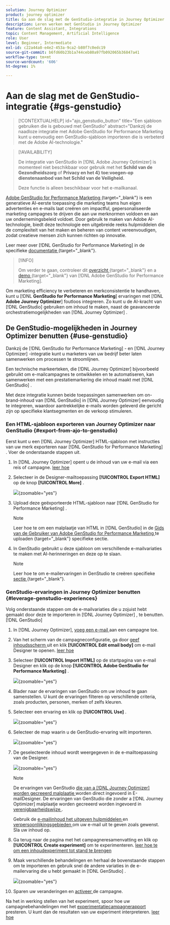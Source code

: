 ```yaml
---
solution: Journey Optimizer
product: journey optimizer
title: Ga aan de slag met de GenStudio-integratie in Journey Optimizer
description: Leren werken met GenStudio in Journey Optimizer
feature: Content Assistant, Integrations
topic: Content Management, Artificial Intelligence
role: User
level: Beginner, Intermediate
exl-id: c22a44a8-e4e2-453a-9ca2-b80f7c0edc19
source-git-commit: b6fd60b23b1a744ceb80a97fb092065b36847a41
workflow-type: tm+mt
source-wordcount: '606'
ht-degree: 1%

---
```


# Aan de slag met de GenStudio-integratie {#gs-genstudio}

>[!CONTEXTUALHELP]
>id="ajo_genstudio_button"
>title="Een sjabloon gebruiken die is gebouwd met GenStudio"
>abstract="Dankzij de naadloze integratie met Adobe GenStudio for Performance Marketing kunt u eenvoudig een GenStudio-sjabloon importeren die is verbeterd met de Adobe AI-technologie."

>[!AVAILABILITY]
>
>De integratie van GenStudio in [!DNL Adobe Journey Optimizer] is momenteel niet beschikbaar voor gebruik met het **Schild van de Gezondheidszorg** of **Privacy en het 4} toe:voegen-op dienstenaanbod van het Schild van de Veiligheid.**
>
>Deze functie is alleen beschikbaar voor het e-mailkanaal.

[ Adobe GenStudio for Performance Marketing ](https://business.adobe.com/products/genstudio-for-performance-marketing.html) {target="_blank"} is een generatieve AI-eerste toepassing die marketing teams hun eigen advertenties en e-mails laat creëren om impactful, gepersonaliseerde marketing campagnes te drijven die aan uw merknormen voldoen en aan uw ondernemingsbeleid voldoet. Door gebruik te maken van Adobe AI-technologie, biedt deze technologie een uitgebreide reeks hulpmiddelen die de complexiteit van het maken en beheren van content vereenvoudigen, zodat creatieve mensen zich kunnen richten op innovatie.

Leer meer over [!DNL GenStudio for Performance Marketing] in de specifieke [ documentatie ](https://experienceleague.adobe.com/en/docs/genstudio-for-performance-marketing/user-guide/home) {target="_blank"}.

>[!INFO]
>
>Om verder te gaan, controleer dit [ overzicht ](https://business.adobe.com/products/genstudio-for-performance-marketing.html#watch-overview) {target="_blank"} en a [ demo ](https://business.adobe.com/products/genstudio-for-performance-marketing.html#demo) {target="_blank"} van [!DNL Adobe GenStudio for Performance Marketing].

<!--To access the GenStudio integration in [!DNL Adobe Journey Optimizer] feature, users need to be granted the **xxx** permission. [Learn more](../administration/permissions.md)

>[!IMPORTANT]
>
>* Before starting using this capability, read out related [Guardrails and Limitations](#generative-guardrails).-->

Om marketing efficiency te verbeteren en merkconsistentie te handhaven, kunt u [!DNL **GenStudio for Performance Marketing**] ervaringen met [!DNL **Adobe Journey Optimizer**] foutloos integreren. Zo kunt u de AI-kracht van [!DNL GenStudio] gebruiken om inhoud te maken, naast de geavanceerde orchestratiemogelijkheden van [!DNL Journey Optimizer] .

<!--![](../rn/assets/do-not-localize/genstudio.gif)-->

<!--Guardrails and limitations {#genstudio-guardrails}

General guidelines for using the GenStudio integration in [!DNL Adobe Journey Optimizer] for email generation are listed below:

See if guidelines/limitations such as the ones listed [here](gs-generative.md#generative-guardrails) for the AI Assistant can apply.

The following limitations apply to GenStudio integration in [!DNL Adobe Journey Optimizer]:-->

## De GenStudio-mogelijkheden in Journey Optimizer benutten {#use-genstudio}

Dankzij de [!DNL GenStudio for Performance Marketing] - en [!DNL Journey Optimizer] -integratie kunt u marketers van uw bedrijf beter laten samenwerken om processen te stroomlijnen.

Een technische markeerteken, die [!DNL Journey Optimizer] bijvoorbeeld gebruikt om e-mailcampagnes te ontwikkelen en te automatiseren, kan samenwerken met een prestatiemarkering die inhoud maakt met [!DNL GenStudio] .

Met deze integratie kunnen beide toepassingen samenwerken om on-brand-inhoud van [!DNL GenStudio] in [!DNL Journey Optimizer] eenvoudig te integreren, waardoor aantrekkelijke e-mails worden geleverd die gericht zijn op specifieke klantsegmenten en de verkoop stimuleren.

### Een HTML-sjabloon exporteren van Journey Optimizer naar GenStudio {#export-from-ajo-to-genstudio}

Eerst kunt u een [!DNL Journey Optimizer] HTML-sjabloon met instructies van uw merk exporteren naar [!DNL GenStudio for Performance Marketing] . Voer de onderstaande stappen uit.

1. In [!DNL Journey Optimizer] opent u de inhoud van uw e-mail via een reis of campagne. [ leer hoe ](../email/get-started-email-design.md#key-steps)

1. Selecteer in de Designer-mailtoepassing **[!UICONTROL Export HTML]** op de knop **[!UICONTROL More]** .

   ![](assets/genstudio-export-template.png){zoomable="yes"}

1. Upload deze geëxporteerde HTML-sjabloon naar [!DNL GenStudio for Performance Marketing] . <!--Make sure you detect the fields that the generative AI uses to insert content in order to create an actionable template.-->

   >[!NOTE]
   >
   >Leer hoe te om een malplaatje van HTML in [!DNL GenStudio] in de [ Gids van de Gebruiker van Adobe GenStudio for Performance Marketing ](https://experienceleague.adobe.com/en/docs/genstudio-for-performance-marketing/user-guide/content/templates/use-templates#templates-from-ajo-and-marketo) te uploaden {target="_blank"} specifieke sectie.

1. In GenStudio gebruikt u deze sjabloon om verschillende e-mailvariaties te maken met AI-herinneringen en deze op te slaan.

   >[!NOTE]
   >
   >Leer hoe te om e-mailervaringen in GenStudio te creëren specifieke [ sectie ](https://experienceleague.adobe.com/en/docs/genstudio-for-performance-marketing/user-guide/create/create-email-experience) {target="_blank"}.

### GenStudio-ervaringen in Journey Optimizer benutten {#leverage-genstudio-experiences}

Volg onderstaande stappen om de e-mailvariaties die u zojuist hebt gemaakt door deze te importeren in [!DNL Journey Optimizer] , te benutten.[!DNL GenStudio]

1. In [!DNL Journey Optimizer], [ voeg een e-mail ](../email/create-email.md) aan een campagne toe.

1. Van het scherm van de campagneconfiguratie, ga door [ geef inhoudsscherm ](../email/create-email.md#define-email-content) uit en klik **[!UICONTROL Edit email body]** om e-mail Designer te openen. [ leer hoe ](../email/get-started-email-design.md#key-steps)

1. Selecteer **[!UICONTROL Import HTML]** op de startpagina van e-mail Designer en klik op de knop **[!UICONTROL Adobe GenStudio for Performance Marketing]** .

   ![](assets/genstudio-pem-import-email.png){zoomable="yes"}

1. Blader naar de ervaringen van GenStudio om uw inhoud te gaan samenstellen. U kunt de ervaringen filteren op verschillende criteria, zoals producten, personen, merken of zelfs kleuren.

   <!--![](assets/genstudio-filter-experiences.png){zoomable="yes"}-->

1. Selecteer een ervaring en klik op **[!UICONTROL Use]** .

   ![](assets/genstudio-use-experience.png){zoomable="yes"}

1. Selecteer de map waarin u de GenStudio-ervaring wilt importeren.

   ![](assets/genstudio-choose-destination.png){zoomable="yes"}

1. De geselecteerde inhoud wordt weergegeven in de e-mailtoepassing van de Designer.

   ![](assets/genstudio-email-content.png){zoomable="yes"}

   >[!NOTE]
   >
   >De ervaringen van GenStudio [ die van a  [!DNL Journey Optimizer]  worden gecreeerd malplaatje ](#export-from-ajo-to-genstudio) worden direct ingevoerd in E-mailDesigner. De ervaringen van GenStudio die zonder a [!DNL Journey Optimizer] malplaatje worden gecreeerd worden ingevoerd in [ verenigbaarheidswijze ](../email/existing-content.md).

   Gebruik de [ e-mailinhoud het uitgeven hulpmiddelen ](../email/content-from-scratch.md) en [ verpersoonlijkingsgebieden ](../personalization/personalize.md) om uw e-mail uit te geven zoals gewenst. Sla uw inhoud op.

1. Ga terug naar de pagina met het campagneresamenvatting en klik op **[!UICONTROL Create experiment]** om te experimenteren. [ leer hoe te om een inhoudexperiment tot stand te brengen ](../content-management/content-experiment.md)

   <!--![](assets/genstudio-create-experiment.png){zoomable="yes"}-->

1. Maak verschillende behandelingen en herhaal de bovenstaande stappen om te importeren en gebruik snel de andere variaties in de e-mailervaring die u hebt gemaakt in [!DNL GenStudio] .

   ![](assets/genstudio-define-treatments.png){zoomable="yes"}

1. Sparen uw veranderingen en [ activeer ](../campaigns/review-activate-campaign.md) de campagne.

Na het in werking stellen van het experiment, spoor hoe uw campagnebehandelingen met het [ experimentatiecampagnerapport ](../reports/campaign-global-report-cja-experimentation.md) presteren. U kunt dan de resultaten van uw experiment interpreteren. [ leer hoe ](../content-management/get-started-experiment.md#interpret-results)
